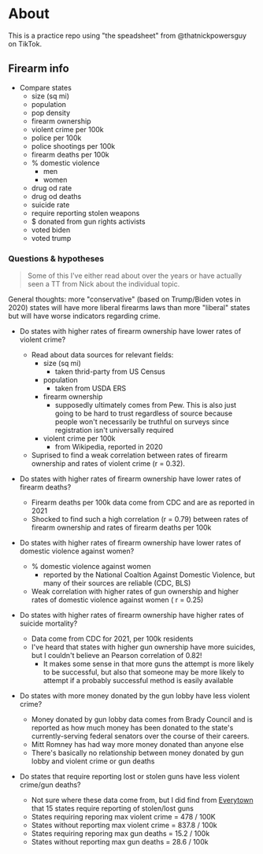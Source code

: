 # About

This is a practice repo using "the speadsheet" from @thatnickpowersguy on TikTok.

## Firearm info

- Compare states
  - size (sq mi)
  - population
  - pop density
  - firearm ownership
  - violent crime per 100k
  - police per 100k
  - police shootings per 100k
  - firearm deaths per 100k
  - % domestic violence
    - men
    - women
  - drug od rate
  - drug od deaths
  - suicide rate
  - require reporting stolen weapons
  - $ donated from gun rights activists
  - voted biden
  - voted trump

### Questions & hypotheses

> Some of this I've either read about over the years or have actually seen a TT from Nick about the individual topic.

General thoughts: more "conservative" (based on Trump/Biden votes in 2020) states will have more liberal firearms laws than more "liberal" states but will have worse indicators regarding crime.

- Do states with higher rates of firearm ownership have lower rates of violent crime?
  - Read about data sources for relevant fields:
    - size (sq mi)
      - taken thrid-party from US Census
    - population
      - taken from USDA ERS
    - firearm ownership
      - supposedly ultimately comes from Pew. This is also just going to be hard to trust regardless of source because people won't necessarily be truthful on surveys since registration isn't universally required
    - violent crime per 100k
      - from Wikipedia, reported in 2020
  - Suprised to find a weak correlation between rates of firearm ownership and rates of violent crime (r = 0.32).

- Do states with higher rates of firearm ownership have lower rates of firearm deaths?
  - Firearm deaths per 100k data come from CDC and are as reported in 2021
  - Shocked to find such a high correlation (r = 0.79) between rates of firearm ownership and rates of firearm deaths per 100k

- Do states with higher rates of firearm ownership have lower rates of domestic violence against women?
  - % domestic violence against women
    - reported by the National Coaltion Against Domestic Violence, but many of their sources are reliable (CDC, BLS)
  - Weak correlation with higher rates of gun ownership and higher rates of domestic violence against women ( r = 0.25)

- Do states with higher rates of firearm ownership have higher rates of suicide mortality?
  - Data come from CDC for 2021, per 100k residents
  - I've heard that states with higher gun ownership have more suicides, but I couldn't believe an Pearson correlation of 0.82!
    - It makes some sense in that more guns the attempt is more likely to be successful, but also that someone may be more likely to attempt if a probably successful method is easily available

- Do states with more money donated by the gun lobby have less violent crime?
  - Money donated by gun lobby data comes from Brady Council and is reported as how much money has been donated to the state's currently-serving federal senators over the course of their careers.
  - Mitt Romney has had way more money donated than anyone else
  - There's basically no relationship between money donated by gun lobby and violent crime or gun deaths

- Do states that require reporting lost or stolen guns have less violent crime/gun deaths?
  - Not sure where these data come from, but I did find from [Everytown](https://everytownresearch.org/rankings/law/lost-and-stolen-reporting/) that 15 states require reporting of stolen/lost guns
  - States requiring reporing max violent crime = 478 / 100K
  - States without reporting max violent crime = 837.8 / 100k
  - States requiring reporing max gun deaths = 15.2 / 100k
  - States without reporting max gun deaths = 28.6 / 100k
